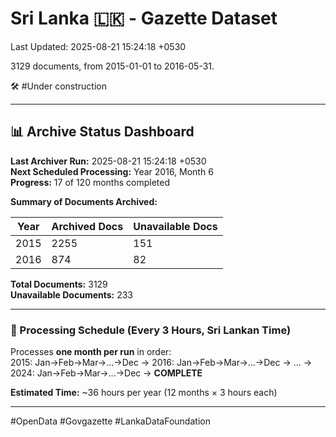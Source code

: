 # Sri Lanka 🇱🇰 - Gazette Dataset

Last Updated: 2025-08-21 15:24:18 +0530

3129 documents, from 2015-01-01 to 2016-05-31.

🛠️ #Under construction

---

## 📊 Archive Status Dashboard

**Last Archiver Run:** 2025-08-21 15:24:18 +0530  
**Next Scheduled Processing:** Year 2016, Month 6  
**Progress:** 17 of 120 months completed

**Summary of Documents Archived:**

| Year | Archived Docs | Unavailable Docs |
|------|---------------|-----------------|
| 2015 | 2255 | 151 |
| 2016 | 874 | 82 |

**Total Documents:** 3129  
**Unavailable Documents:** 233 

---

### 🔄 Processing Schedule (Every 3 Hours, Sri Lankan Time)
Processes **one month per run** in order:  
2015: Jan→Feb→Mar→...→Dec → 2016: Jan→Feb→Mar→...→Dec → ... → 2024: Jan→Feb→Mar→...→Dec → **COMPLETE**

**Estimated Time:** ~36 hours per year (12 months × 3 hours each)

---
#OpenData #Govgazette #LankaDataFoundation
